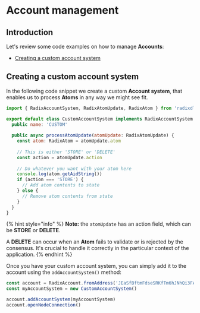 # Account management

## Introduction

Let's review some code examples on how to manage **Accounts**:

* [Creating a custom account system](https://docs.radixdlt.com/alpha/developer/javascript-client-library-guide/code-examples#creating-a-custom-account-system)

## Creating a custom account system

In the following code snippet we create a custom **Account system**, that enables us to process **Atoms** in any way we might see fit.

```javascript
import { RadixAccountSystem, RadixAtomUpdate, RadixAtom } from 'radixdlt'

export default class CustomAccountSystem implements RadixAccountSystem {
  public name: 'CUSTOM'
  
  public async processAtomUpdate(atomUpdate: RadixAtomUpdate) {
    const atom: RadixAtom = atomUpdate.atom
    
    // This is either 'STORE' or 'DELETE'
    const action = atomUpdate.action
    
    // Do whatever you want with your atom here
    console.log(atom.getAidString())
    if (action === 'STORE') {
      // Add atom contents to state
    } else {
      // Remove atom contents from state
    }
  }
}
```

{% hint style="info" %}
**Note:** the `atomUpdate` has an action field, which can be **STORE** or **DELETE**.

A **DELETE** can occur when an **Atom** fails to validate or is rejected by the consensus. It's crucial to handle it correctly in the particular context of the application.
{% endhint %}

Once you have your custom account system, you can simply add it to the account using the `addAccountSystem()` method:

```javascript
const account = RadixAccount.fromAddress('JEaSfBftmFdseSRKfTm6hJNhQi3FAEqmVzAPTxsf55wPqXvBxRB')
const myAccountSystem = new CustomAccountSystem()

account.addAccountSystem(myAccountSystem)
account.openNodeConnection()
```

